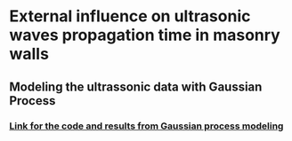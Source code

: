 # External influence on ultrasonic waves propagation time in masonry walls



## Modeling the ultrassonic data with Gaussian Process



### [Link for the code and results from Gaussian process modeling](https://rpubs.com/rfpaz/GaussianProcess)





